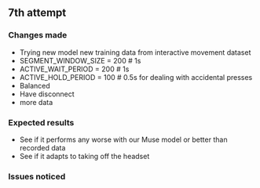 
## 7th attempt

### Changes made
- Trying new model new training data from interactive movement dataset
- SEGMENT_WINDOW_SIZE = 200 # 1s
- ACTIVE_WAIT_PERIOD = 200 # 1s
- ACTIVE_HOLD_PERIOD = 100 # 0.5s for dealing with accidental presses
- Balanced
- Have disconnect
- more data

### Expected results
- See if it performs any worse with our Muse model or better than recorded data
- See if it adapts to taking off the headset

### Issues noticed
